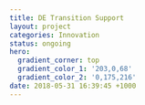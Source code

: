 ```yaml
---
title: DE Transition Support
layout: project
categories: Innovation
status: ongoing
hero:
  gradient_corner: top
  gradient_color_1: '203,0,68'
  gradient_color_2: '0,175,216'
date: 2018-05-31 16:39:45 +1000
---
```


